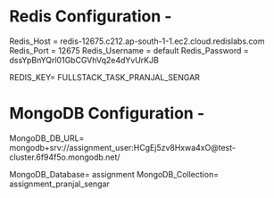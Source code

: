 <!-- ENV Configuration  -->

# Redis Configuration -

Redis_Host = redis-12675.c212.ap-south-1-1.ec2.cloud.redislabs.com
Redis_Port = 12675
Redis_Username = default
Redis_Password = dssYpBnYQrl01GbCGVhVq2e4dYvUrKJB

REDIS_KEY= FULLSTACK_TASK_PRANJAL_SENGAR

# MongoDB Configuration -

MongoDB_DB_URL= mongodb+srv://assignment_user:HCgEj5zv8Hxwa4xO@test-
cluster.6f94f5o.mongodb.net/

MongoDB_Database= assignment
MongoDB_Collection= assignment_pranjal_sengar